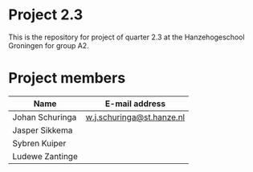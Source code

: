 # Project 2.3

This is the repository for project of quarter 2.3 at the Hanzehogeschool Groningen for group A2.

# Project members
Name | E-mail address
------------ | -------------
Johan Schuringa | w.j.schuringa@st.hanze.nl
Jasper Sikkema | 
Sybren Kuiper | 
Ludewe Zantinge | 
